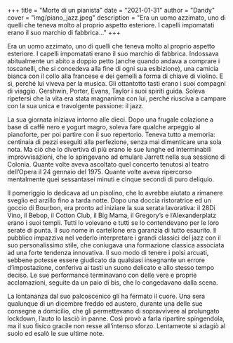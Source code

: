 +++
title = "Morte di un pianista"
date = "2021-01-31"
author = "Dandy"
cover = "img/piano_jazz.jpeg"
description = "Era un uomo azzimato, uno di quelli che teneva molto al proprio aspetto esteriore. I capelli impomatati erano il suo marchio di fabbrica..."
+++

Era un uomo azzimato, uno di quelli che teneva molto al proprio aspetto esteriore. I capelli impomatati erano il suo marchio di fabbrica. Indossava abitualmente un abito a doppio petto (anche quando andava a comprare i toscanelli, che si concedeva alla fine di ogni sua esibizione), una camicia bianca con il collo alla francese e dei gemelli a forma di chiave di violino. E sì, perché lui viveva per la musica. Gli ottantotto tasti erano i suoi compagni di viaggio. Gershwin, Porter, Evans, Taylor i suoi spiriti guida. Soleva ripetersi che la vita era stata magnanima con lui, perché riusciva a campare con la sua unica e travolgente passione: il jazz.

La sua giornata iniziava intorno alle dieci. Dopo una frugale colazione a base di caffè nero e yogurt magro, soleva fare qualche arpeggio al pianoforte, per poi partire con il suo repertorio. Teneva tutto a memoria: centinaia di pezzi eseguiti alla perfezione, senza mai dimenticare una sola nota. Ma ciò che lo divertiva di più erano le sue lunghe ed interminabili improvvisazioni, che lo spingevano ad emulare Jarrett nella sua sessione di Colonia. Quante volte aveva ascoltato quel concerto tenutosi al teatro dell’Opera il 24 gennaio del 1975. Quante volte aveva ripercorso mentalmente quei sessantasei minuti e cinque secondi di puro deliquio.

Il pomeriggio lo dedicava ad un pisolino, che lo avrebbe aiutato a rimanere sveglio ed arzillo fino a tarda notte. Dopo una doccia ristoratrice ed un goccio di Bourbon, era pronto ad iniziare la sua serata lavorativa: il 28Di Vino, il Bebop, il Cotton Club, il Big Mama, il Gregory’s e l’Alexanderplatz erano i suoi templi. Tutti lo volevano e tutti se lo contendevano per le loro serate di punta. Il suo nome in cartellone era garanzia di tutto esaurito. Il pubblico impazziva nel vederlo interpretare i grandi classici del jazz con il suo personalissimo stile, che coniugava una formazione classica associata ad una forte tendenza innovativa. Il suo modo di tenere i polsi arcuati, sebbene potesse essere giudicato da qualsiasi insegnante un errore d’impostazione, conferiva ai tasti un suono delicato e allo stesso tempo deciso. Le sue performance terminavano con delle vere e proprie acclamazioni, seguite da un paio di bis, che lo congedavano dalla scena.

La lontananza dal suo palcoscenico gli ha fermato il cuore. Una sera qualunque di un dicembre freddo ed austero, durante una delle sue consegne a domicilio, che gli permettevano di sopravvivere al prolungato lockdown, l’auto lo lasciò in panne. Così provò a farla ripartire spingendola, ma il suo fisico gracile non resse all’intenso sforzo. Lentamente si adagiò al suolo ed esalò le sue ultime note.
